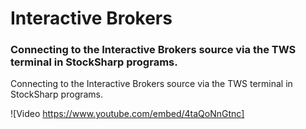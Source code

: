 # Interactive Brokers

### Connecting to the Interactive Brokers source via the TWS terminal in StockSharp programs.

Connecting to the Interactive Brokers source via the TWS terminal in StockSharp programs.

![Video https://www.youtube.com/embed/4taQoNnGtnc]
